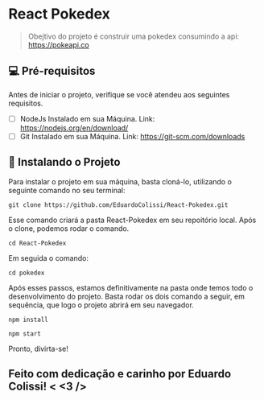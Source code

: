 # React Pokedex

> Obejtivo do projeto é construir uma pokedex consumindo a api: https://pokeapi.co

## 💻 Pré-requisitos

Antes de iniciar o projeto, verifique se você atendeu aos seguintes requisitos.

- [ ] NodeJs Instalado em sua Máquina. Link: https://nodejs.org/en/download/
- [ ] Git Instalado em sua Máquina. Link: https://git-scm.com/downloads 

## 🚀 Instalando o Projeto

Para instalar o projeto em sua máquina, basta cloná-lo, utilizando o seguinte comando no seu terminal:

```
git clone https://github.com/EduardoColissi/React-Pokedex.git
```

Esse comando criará a pasta React-Pokedex em seu repoitório local.
Após o clone, podemos rodar o comando.

```
cd React-Pokedex
```

Em seguida o comando:

```
cd pokedex
```

Após esses passos, estamos definitivamente na pasta onde temos todo o desenvolvimento do projeto.
Basta rodar os dois comando a seguir, em sequência, que logo o projeto abrirá em seu navegador.
```
npm install
```
```
npm start
```

Pronto, divirta-se!

## Feito com dedicação e carinho por Eduardo Colissi! < <3 />

